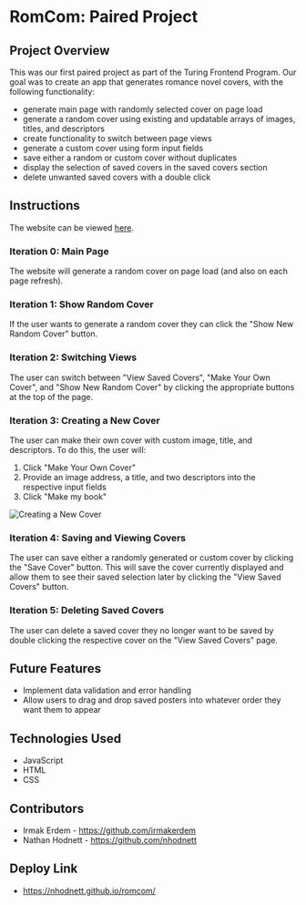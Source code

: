 # RomCom: Paired Project

## Project Overview

This was our first paired project as part of the Turing Frontend Program.
Our goal was to create an app that generates romance novel covers, with the following functionality:

  * generate main page with randomly selected cover on page load
  * generate a random cover using existing and updatable arrays of images, titles, and descriptors
  * create functionality to switch between page views
  * generate a custom cover using form input fields
  * save either a random or custom cover without duplicates
  * display the selection of saved covers in the saved covers section
  * delete unwanted saved covers with a double click

## Instructions

The website can be viewed [here](https://nhodnett.github.io/romcom/).

### Iteration 0: Main Page
  The website will generate a random cover on page load (and also on each page refresh).
### Iteration 1: Show Random Cover
  If the user wants to generate a random cover they can click the "Show New Random Cover" button.
### Iteration 2: Switching Views
  The user can switch between "View Saved Covers", "Make Your Own Cover", and "Show New Random Cover" by clicking the appropriate buttons at the top of the page.
### Iteration 3: Creating a New Cover
  The user can make their own cover with custom image, title, and descriptors. To do this, the user will:
  1. Click "Make Your Own Cover"
  2. Provide an image address, a title, and two descriptors into the respective input fields
  3. Click "Make my book"

  ![Creating a New Cover](https://media.giphy.com/media/2HFtW3WV1m5J0jOgxa/giphy.gif)

### Iteration 4: Saving and Viewing Covers
  The user can save either a randomly generated or custom cover by clicking the "Save Cover" button. This will save the cover currently displayed and allow them to see their saved selection later by clicking the "View Saved Covers" button.

### Iteration 5: Deleting Saved Covers
  The user can delete a saved cover they no longer want to be saved by double clicking the respective cover on the "View Saved Covers" page.

## Future Features
  * Implement data validation and error handling
  * Allow users to drag and drop saved posters into whatever order they want them to appear

## Technologies Used
  * JavaScript
  * HTML
  * CSS

## Contributors
  * Irmak Erdem - https://github.com/irmakerdem
  * Nathan Hodnett - https://github.com/nhodnett

## Deploy Link
  * https://nhodnett.github.io/romcom/
